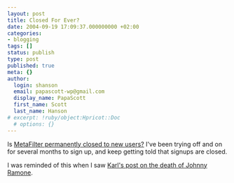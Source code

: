 ```yaml
---
layout: post
title: Closed For Ever?
date: 2004-09-19 17:09:37.000000000 +02:00
categories:
- blogging
tags: []
status: publish
type: post
published: true
meta: {}
author:
  login: shanson
  email: papascott-wp@gmail.com
  display_name: PapaScott
  first_name: Scott
  last_name: Hanson
# excerpt: !ruby/object:Hpricot::Doc
  # options: {}
---
```

<p>Is <a href="http://www.metafilter.com/newuser.mefi">MetaFilter permanently closed to new users?</a> I've been trying off and on for several months to sign up, and keep getting told that signups are closed.</p>
<p>I was reminded of this when I saw <a href="http://www.paradox1x.org/weblog/kmartino/archives/003461.shtml" title="paradox1x: Johnny Ramone, Rest in peace">Karl's post on the death of Johnny Ramone</a>.</p>
